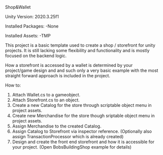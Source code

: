 Shop&Wallet

Unity Version: 2020.3.25f1

Installed Packages:
-None

Installed Assets:
-TMP

This project is a basic template used to create a shop / storefront for unity projects.
It is still lacking some flexibility and functionality and is mostly focused on the backend logic.

How a storefront is accessed by a wallet is determined by your project/game design and and such
only a very basic example with the most straight forward approach is included in the project.

How to:
1. Attach Wallet.cs to a gameobject. 
2. Attach Storefront.cs to an object. 
3. Create a new Catalog for the store through <ShopWallet> scriptable object menu in project assets.
4. Create new Merchandise for the store though <ShopWallet> sriptable object menu in project assets.
5. Assign Merchandise to the created Catalog.
6. Assign Catalog to Storefront via inspector reference. 
(Optionally also assign TransactionProcessor which is already created)
7. Design and create the front end storefront and how it is accessible for your project.
(Open BobsBuildingShop example for details)
